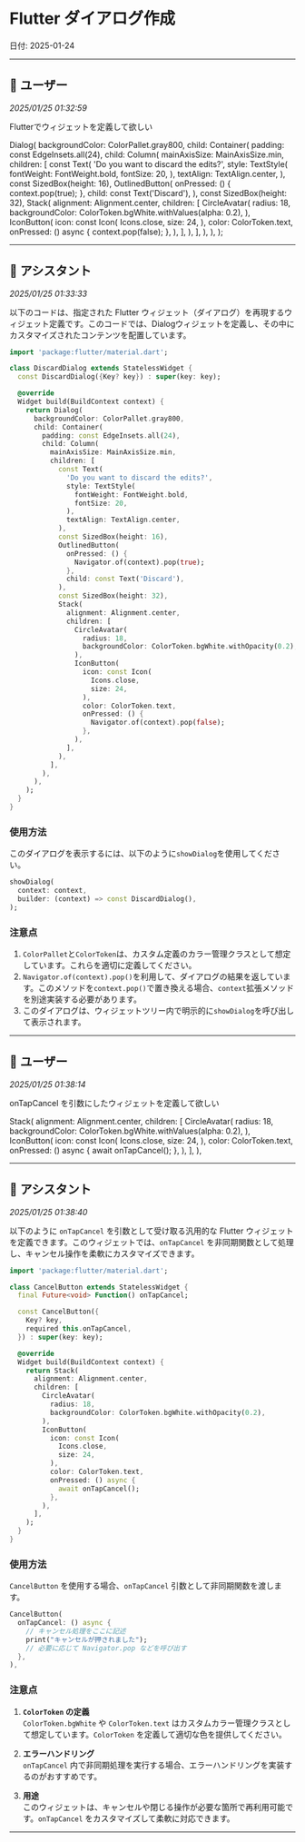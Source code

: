 # Flutter ダイアログ作成

日付: 2025-01-24

---

## 👤 ユーザー
*2025/01/25 01:32:59*

Flutterでウィジェットを定義して欲しい

Dialog(
            backgroundColor: ColorPallet.gray800,
            child: Container(
              padding: const EdgeInsets.all(24),
              child: Column(
                mainAxisSize: MainAxisSize.min,
                children: [
                  const Text(
                    'Do you want to discard the edits?',
                    style: TextStyle(
                      fontWeight: FontWeight.bold,
                      fontSize: 20,
                    ),
                    textAlign: TextAlign.center,
                  ),
                  const SizedBox(height: 16),
                  OutlinedButton(
                    onPressed: () {
                      context.pop(true);
                    },
                    child: const Text('Discard'),
                  ),
                  const SizedBox(height: 32),
                  Stack(
                    alignment: Alignment.center,
                    children: [
                      CircleAvatar(
                        radius: 18,
                        backgroundColor:
                            ColorToken.bgWhite.withValues(alpha: 0.2),
                      ),
                      IconButton(
                        icon: const Icon(
                          Icons.close,
                          size: 24,
                        ),
                        color: ColorToken.text,
                        onPressed: () async {
                          context.pop(false);
                        },
                      ),
                    ],
                  ),
                ],
              ),
            ),
          );

---

## 🤖 アシスタント
*2025/01/25 01:33:33*

以下のコードは、指定された Flutter ウィジェット（ダイアログ）を再現するウィジェット定義です。このコードでは、Dialogウィジェットを定義し、その中にカスタマイズされたコンテンツを配置しています。

```dart
import 'package:flutter/material.dart';

class DiscardDialog extends StatelessWidget {
  const DiscardDialog({Key? key}) : super(key: key);

  @override
  Widget build(BuildContext context) {
    return Dialog(
      backgroundColor: ColorPallet.gray800,
      child: Container(
        padding: const EdgeInsets.all(24),
        child: Column(
          mainAxisSize: MainAxisSize.min,
          children: [
            const Text(
              'Do you want to discard the edits?',
              style: TextStyle(
                fontWeight: FontWeight.bold,
                fontSize: 20,
              ),
              textAlign: TextAlign.center,
            ),
            const SizedBox(height: 16),
            OutlinedButton(
              onPressed: () {
                Navigator.of(context).pop(true);
              },
              child: const Text('Discard'),
            ),
            const SizedBox(height: 32),
            Stack(
              alignment: Alignment.center,
              children: [
                CircleAvatar(
                  radius: 18,
                  backgroundColor: ColorToken.bgWhite.withOpacity(0.2),
                ),
                IconButton(
                  icon: const Icon(
                    Icons.close,
                    size: 24,
                  ),
                  color: ColorToken.text,
                  onPressed: () {
                    Navigator.of(context).pop(false);
                  },
                ),
              ],
            ),
          ],
        ),
      ),
    );
  }
}
```

### 使用方法
このダイアログを表示するには、以下のように`showDialog`を使用してください。

```dart
showDialog(
  context: context,
  builder: (context) => const DiscardDialog(),
);
```

### 注意点
1. `ColorPallet`と`ColorToken`は、カスタム定義のカラー管理クラスとして想定しています。これらを適切に定義してください。
2. `Navigator.of(context).pop()`を利用して、ダイアログの結果を返しています。このメソッドを`context.pop()`で置き換える場合、`context`拡張メソッドを別途実装する必要があります。
3. このダイアログは、ウィジェットツリー内で明示的に`showDialog`を呼び出して表示されます。

---

## 👤 ユーザー
*2025/01/25 01:38:14*

onTapCancel を引数にしたウィジェットを定義して欲しい

Stack(
              alignment: Alignment.center,
              children: [
                CircleAvatar(
                  radius: 18,
                  backgroundColor: ColorToken.bgWhite.withValues(alpha: 0.2),
                ),
                IconButton(
                  icon: const Icon(
                    Icons.close,
                    size: 24,
                  ),
                  color: ColorToken.text,
                  onPressed: () async {
                    await onTapCancel();
                  },
                ),
              ],
            ),

---

## 🤖 アシスタント
*2025/01/25 01:38:40*

以下のように `onTapCancel` を引数として受け取る汎用的な Flutter ウィジェットを定義できます。このウィジェットでは、`onTapCancel` を非同期関数として処理し、キャンセル操作を柔軟にカスタマイズできます。

```dart
import 'package:flutter/material.dart';

class CancelButton extends StatelessWidget {
  final Future<void> Function() onTapCancel;

  const CancelButton({
    Key? key,
    required this.onTapCancel,
  }) : super(key: key);

  @override
  Widget build(BuildContext context) {
    return Stack(
      alignment: Alignment.center,
      children: [
        CircleAvatar(
          radius: 18,
          backgroundColor: ColorToken.bgWhite.withOpacity(0.2),
        ),
        IconButton(
          icon: const Icon(
            Icons.close,
            size: 24,
          ),
          color: ColorToken.text,
          onPressed: () async {
            await onTapCancel();
          },
        ),
      ],
    );
  }
}
```

### 使用方法
`CancelButton` を使用する場合、`onTapCancel` 引数として非同期関数を渡します。

```dart
CancelButton(
  onTapCancel: () async {
    // キャンセル処理をここに記述
    print("キャンセルが押されました");
    // 必要に応じて Navigator.pop などを呼び出す
  },
),
```

### 注意点
1. **`ColorToken` の定義**  
   `ColorToken.bgWhite` や `ColorToken.text` はカスタムカラー管理クラスとして想定しています。`ColorToken` を定義して適切な色を提供してください。
   
2. **エラーハンドリング**  
   `onTapCancel` 内で非同期処理を実行する場合、エラーハンドリングを実装するのがおすすめです。

3. **用途**  
   このウィジェットは、キャンセルや閉じる操作が必要な箇所で再利用可能です。`onTapCancel` をカスタマイズして柔軟に対応できます。

---
